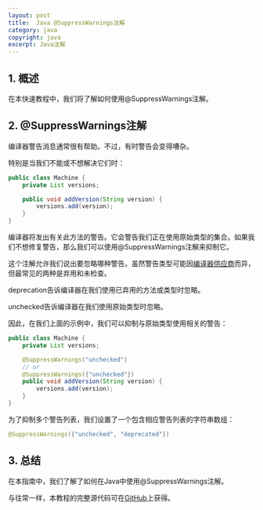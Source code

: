 ```yaml
---
layout: post
title:  Java @SuppressWarnings注解
category: java
copyright: java
excerpt: Java注解
---
```


## 1. 概述

在本快速教程中，我们将了解如何使用@SuppressWarnings注解。

## 2. @SuppressWarnings注解

编译器警告消息通常很有帮助。不过，有时警告会变得嘈杂。

特别是当我们不能或不想解决它们时：

```java
public class Machine {
    private List versions;

    public void addVersion(String version) {
        versions.add(version);
    }
}
```

编译器将发出有关此方法的警告。它会警告我们正在使用原始类型的集合。如果我们不想修复警告，那么我们可以使用@SuppressWarnings注解来抑制它。

这个注解允许我们说出要忽略哪种警告。虽然警告类型可能因[编译器供应商](https://stackoverflow.com/questions/1205995/what-is-the-list-of-valid-suppresswarnings-warning-names-in-java)而异，但最常见的两种是弃用和未检查。

deprecation告诉编译器在我们使用已弃用的方法或类型时忽略。

unchecked告诉编译器在我们使用原始类型时忽略。

因此，在我们上面的示例中，我们可以抑制与原始类型使用相关的警告：

```java
public class Machine {
    private List versions;

    @SuppressWarnings("unchecked")
    // or
    @SuppressWarnings({"unchecked"})
    public void addVersion(String version) {
        versions.add(version);
    }
}
```

为了抑制多个警告列表，我们设置了一个包含相应警告列表的字符串数组：

```java
@SuppressWarnings({"unchecked", "deprecated"})
```

## 3. 总结

在本指南中，我们了解了如何在Java中使用@SuppressWarnings注解。

与往常一样，本教程的完整源代码可在[GitHub](https://github.com/tuyucheng7/taketoday-tutorial4j/tree/master/java-core-modules/java-annotations)上获得。
